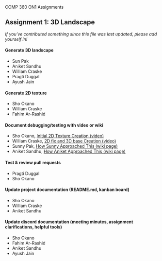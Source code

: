 COMP 360 ON1 Assignments


## Assignment 1: 3D Landscape
*If you've contributed something since this file was last updated, please add yourself in!*

#### Generate 3D landscape
- Sun Pak
- Aniket Sandhu
- William Craske
- Pragti Duggal
- Ayush Jain

#### Generate 2D texture
- Sho Okano
- William Craske
- Fahim Ar-Rashid

#### Document debugging/testing with video or wiki
- Sho Okano, [Initial 2D Texture Creation (video)](https://youtu.be/Hb5TNBVI_qE)
- William Craske, [2D fix and 3D base Creation (video)](https://www.youtube.com/watch?v=Jn8QvWzMxn8)
- Sunny Pak, [How Sunny Approached This (wiki page)](https://github.com/360-g5/assignments/wiki/How-Sunny-Approached-This)
- Aniket Sandhu, [How Aniket Approached This (wiki page)](https://github.com/360-g5/assignments/wiki/How-Aniket-Approached-This)

#### Test & review pull requests
- Pragti Duggal
- Sho Okano
  
#### Update project documentation (README.md, kanban board)
- Sho Okano
- William Craske
- Aniket Sandhu

#### Update discord documentation (meeting minutes, assignment clarifications, helpful tools) 
- Sho Okano
- Fahim Ar-Rashid
- Aniket Sandhu
- Ayush Jain
